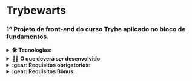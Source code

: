 # Trybewarts

### 1º Projeto de front-end do curso Trybe aplicado no bloco de fundamentos.

<details>
<summary><strong>🛠  Tecnologias:</strong></summary>
- HTML<br>
- CSS<br>
- JavaScript<br>
</details>

<details>
  <summary><strong>🧑‍💻 O que deverá ser desenvolvido</strong></summary><br />

Neste projeto, você vai desenvolver uma página de formulário da Escola de Magia de Trybewarts, em que as pessoas estudantes poderão enviar seus feedbacks sobre ela. O tema desse projeto é baseado na obra 'Harry Potter', de J. K. Rowling, já que programar é o mais próximo que podemos chegar de algo **verdadeiramente mágico**! Mas não se preocupe se não tiver conhecimento sobre o universo da obra original, pois essa é uma versão própria da Escola de Bruxaria!
  
  ![formulario](https://github.com/tryber/sd-023-a-project-trybewarts/blob/main/formulario.gif?raw=true)

</details>

<details>
<summary><strong>:gear: Requisitos obrigatorios:</strong></summary>
:white_check_mark: 1. Crie uma barra verde na parte superior da página<br>
:white_check_mark: 2. Adicione o logotipo da Trybewarts<br>
:white_check_mark: 3. Acrescente um formulário de login no header<br>
:white_check_mark: 4. Crie um título com o texto "Trybewarts" centralizado dentro do Header<br>
:white_check_mark: 5. Adicione um formulário no corpo da página<br>
:white_check_mark: 6. Faça com que a direção do formulário seja vertical<br>
:white_check_mark: 7. Adicione a logo da Trybewarts ao lado direito da página<br>
:white_check_mark: 8. Acrescente inputs de nome, sobrenome e email ao formulário<br>
:white_check_mark: 9. Acrescente um select ao formulário<br>
:white_check_mark: 10. Posicione os campos de Nome e Sobrenome lado a lado<br>
:white_check_mark: 11. Posicione os campos de Email e Casa lado a lado<br>
:white_check_mark: 12. Adicione 3 inputs do tipo radio ao formulário<br>
:white_check_mark: 13. Crie inputs do tipo checkbox<br>
:white_check_mark: 14. Crie um campo de avaliação<br>
:white_check_mark: 15. Crie uma textarea<br>
:white_check_mark: 16. Valide as informações do formulário<br>
:white_check_mark: 17. Crie um botão de "Enviar" para submeter o formulário<br>
:white_check_mark: 18. Habilite o botão "Enviar" após a validação do checkbox<br>
:white_check_mark: 19. Crie um rodapé ao final da página<br>
</details>

<details>
<summary><strong>:gear: Requisitos Bônus:</strong></summary>
:white_check_mark: 20. Crie um contador de caracteres<br>
:white_check_mark: 21. Substitua o formulário pelas informações da pessoa estudante<br>
:x: 22. Desenvolva a versão mobile do formulário Trybewarts<br>
</details>
